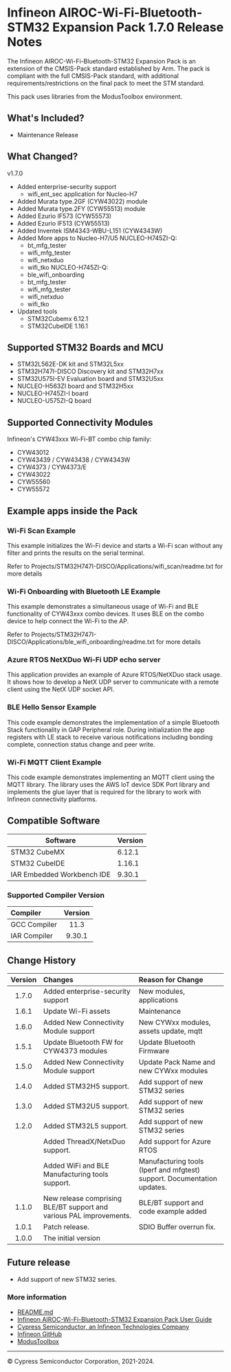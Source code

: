 # Infineon AIROC-Wi-Fi-Bluetooth-STM32 Expansion Pack 1.7.0 Release Notes
The Infineon AIROC-Wi-Fi-Bluetooth-STM32 Expansion Pack is an extension of the CMSIS-Pack standard established by Arm.
The pack is compliant with the full CMSIS-Pack standard, with additional requirements/restrictions
on the final pack to meet the STM standard.

This pack uses libraries from the ModusToolbox environment.

## What's Included?
* Maintenance Release

## What Changed?

 v1.7.0

* Added enterprise-security support
  - wifi_ent_sec application for Nucleo-H7
* Added Murata type.2GF (CYW43022) module
* Added Murata type.2FY (CYW55513) module
* Added Ezurio IF573 (CYW55573)
* Added Ezurio IF513 (CYW55513)
* Added Inventek ISM4343-WBU-L151 (CYW4343W)
* Added More apps to Nucleo-H7/U5
  NUCLEO-H745ZI-Q:
  - bt_mfg_tester
  - wifi_mfg_tester
  - wifi_netxduo
  - wifi_tko
  NUCLEO-H745ZI-Q:
  - ble_wifi_onboarding
  - bt_mfg_tester
  - wifi_mfg_tester
  - wifi_netxduo
  - wifi_tko
* Updated tools 
  - STM32Cubemx 6.12.1
  - STM32CubeIDE 1.16.1

## Supported STM32 Boards and MCU
*  STM32L562E-DK kit and STM32L5xx
*  STM32H747I-DISCO Discovery kit and STM32H7xx
*  STM32U575I-EV Evaluation board and STM32U5xx
*  NUCLEO-H563ZI board and STM32H5xx
*  NUCLEO-H745ZI-I board
*  NUCLEO-U575ZI-Q board

## Supported Connectivity Modules

Infineon's CYW43xxx Wi-Fi-BT combo chip family:
*  CYW43012
*  CYW43439 / CYW43438 / CYW4343W
*  CYW4373 / CYW4373/E
*  CYW43022
*  CYW55560
*  CYW55572

## Example apps inside the Pack

### Wi-Fi Scan Example
This example initializes the Wi-Fi device and starts a Wi-Fi scan without any filter and prints the
results on the serial terminal.

Refer to Projects/STM32H747I-DISCO/Applications/wifi_scan/readme.txt for more details

### Wi-Fi Onboarding with Bluetooth LE Example
This example demonstrates a simultaneous usage of Wi-Fi and BLE functionality of CYW43xxx combo
devices. It uses BLE on the combo device to help connect the Wi-Fi to the AP.

Refer to Projects/STM32H747I-DISCO/Applications/ble_wifi_onboarding/readme.txt for more details

### Azure RTOS NetXDuo Wi-Fi UDP echo server
This application provides an example of Azure RTOS/NetXDuo stack usage. It shows how to develop a 
NetX UDP server to communicate with a remote client using the NetX UDP socket API.

### BLE Hello Sensor Example
This code example demonstrates the implementation of a simple Bluetooth Stack functionality in GAP
Peripheral role. During initialization the app registers with LE stack to receive various notifications
including bonding complete, connection status change and peer write.

### Wi-Fi MQTT Client Example
This code example demonstrates implementing an MQTT client using the MQTT library. The library uses
the AWS IoT device SDK Port library and implements the glue layer that is required for the library to
work with Infineon connectivity platforms.

## Compatible Software

|  Software                    | Version   |
| ---------------------------- | --------- |
| STM32 CubeMX                 |  6.12.1   |
| STM32 CubeIDE                |  1.16.1   |
| IAR Embedded Workbench IDE   |  9.30.1   |

### Supported Compiler Version

| Compiler                     | Version |
| :---                         | :----:  |
| GCC Compiler                 | 11.3    |
| IAR Compiler                 | 9.30.1  |


## Change History

| Version | Changes                                                             | Reason for Change                     |
| :----:  | :---                                                                | :----                                 |
| 1.7.0   | Added enterprise-security support                                   | New modules, applications             |
| 1.6.1   | Update Wi-Fi assets                                                 | Maintenance                           |
| 1.6.0   | Added New Connectivity Module support                               | New CYWxx modules, assets update, mqtt|
| 1.5.1   | Update Bluetooth FW for CYW4373 modules                             | Update Bluetooth Firmware             |
| 1.5.0   | Added New Connectivity Module support                               | Update Pack Name and new CYWxx modules|
| 1.4.0   | Added STM32H5 support.                                              | Add support of new STM32 series       |
| 1.3.0   | Added STM32U5 support.                                              | Add support of new STM32 series       |
| 1.2.0   | Added STM32L5 support.                                              | Add support of new STM32 series       |
|         | Added ThreadX/NetxDuo support.                                      | Add support for Azure RTOS            |
|         | Added WiFi and BLE Manufacturing tools support.                     | Manufacturing tools (Iperf and mfgtest) support. Documentation updates. |
| 1.1.0   | New release comprising BLE/BT support and various PAL improvements. | BLE/BT support and code example added |
| 1.0.1   | Patch release.                                                      | SDIO Buffer overrun fix.              |
| 1.0.0   | The initial version                                                 |                                       |


## Future release

* Add support of new STM32 series.


### More information
* [README.md](./README.md)
* [Infineon AIROC-Wi-Fi-Bluetooth-STM32 Expansion Pack User Guide](./Documentation/InfineonAIROC-Wi-Fi-Bluetooth-STM32ExpansionPack_UserGuide.pdf)
* [Cypress Semiconductor, an Infineon Technologies Company](http://www.infineon.com)
* [Infineon GitHub](https://github.com/Infineon/)
* [ModusToolbox](https://www.infineon.com/cms/en/design-support/tools/sdk/modustoolbox-software/)


-------------------------------------------------------------------------------

© Cypress Semiconductor Corporation, 2021-2024.
